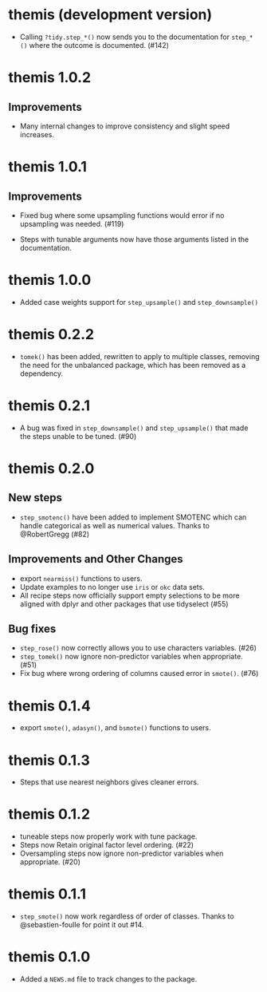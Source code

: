 # themis (development version)

* Calling `?tidy.step_*()` now sends you to the documentation for `step_*()` where the outcome is documented. (#142)

# themis 1.0.2

## Improvements

* Many internal changes to improve consistency and slight speed increases.

# themis 1.0.1

## Improvements

* Fixed bug where some upsampling functions would error if no upsampling was needed. (#119)

* Steps with tunable arguments now have those arguments listed in the documentation.

# themis 1.0.0

* Added case weights support for `step_upsample()` and `step_downsample()`

# themis 0.2.2

* `tomek()` has been added, rewritten to apply to multiple classes, removing the need for the unbalanced package, which has been removed as a dependency. 

# themis 0.2.1

* A bug was fixed in `step_downsample()` and `step_upsample()` that made the steps unable to be tuned. (#90)

# themis 0.2.0

## New steps

* `step_smotenc()` have been added to implement SMOTENC which can handle categorical as well as numerical values. Thanks to @RobertGregg (#82)

## Improvements and Other Changes

* export `nearmiss()` functions to users.
* Update examples to no longer use `iris` or `okc` data sets.
* All recipe steps now officially support empty selections to be more aligned with dplyr and other packages that use tidyselect (#55)

## Bug fixes

* `step_rose()` now correctly allows you to use characters variables. (#26)
* `step_tomek()` now ignore non-predictor variables when appropriate. (#51)
* Fix bug where wrong ordering of columns caused error in `smote()`. (#76)

# themis 0.1.4

* export `smote()`, `adasyn()`, and `bsmote()` functions to users.

# themis 0.1.3

* Steps that use nearest neighbors gives cleaner errors.

# themis 0.1.2

* tuneable steps now properly work with tune package.
* Steps now Retain original factor level ordering. (#22)
* Oversampling steps now ignore non-predictor variables when appropriate. (#20)

# themis 0.1.1

* `step_smote()` now work regardless of order of classes. Thanks to @sebastien-foulle for point it out #14.

# themis 0.1.0

* Added a `NEWS.md` file to track changes to the package.
